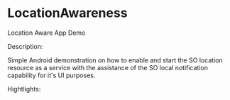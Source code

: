 # LocationAwareness
Location Aware App Demo


Description:

Simple Android demonstration on how to enable and start the SO location resource as a service with the assistance of the SO local notification capability for it's UI purposes.


Hightlights:


